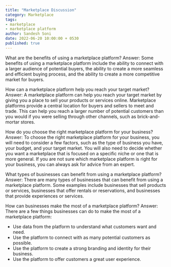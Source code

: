 ```yaml
---
title: "Marketplace Discussion"
category: Marketplace
tags:
- marketplace
- marketplace platform
author: Sandesh Soni
date: 2022-06-20 10:00:00 + 0530
published: true
---
```


What are the benefits of using a marketplace platform?
Answer: Some benefits of using a marketplace platform include the ability to connect with a larger audience of potential buyers, the ability to create a more seamless and efficient buying process, and the ability to create a more competitive market for buyers.

 How can a marketplace platform help you reach your target market?
Answer: A marketplace platform can help you reach your target market by giving you a place to sell your products or services online. 
Marketplace platforms provide a central location for buyers and sellers to meet and trade. 
This can help you reach a larger number of potential customers than you would if you were selling through other channels, such as brick-and-mortar stores.

 
 How do you choose the right marketplace platform for your business?
Answer: To choose the right marketplace platform for your business, you will need to consider a few factors, such as the type of business you have, your budget, and your target market. 
You will also need to decide whether you want a marketplace that is focused on a specific niche or one that is more general.
If you are not sure which marketplace platform is right for your business, you can always ask for advice from an expert.

 What types of businesses can benefit from using a marketplace platform?
Answer: There are many types of businesses that can benefit from using a marketplace platform.
Some examples include businesses that sell products or services, businesses that offer rentals or reservations, and businesses that provide experiences or services.

 How can businesses make the most of a marketplace platform?
Answer: There are a few things businesses can do to make the most of a marketplace platform: 
- Use data from the platform to understand what customers want and need.
- Use the platform to connect with as many potential customers as possible.
- Use the platform to create a strong branding and identity for their business.
- Use the platform to offer customers a great user experience.
